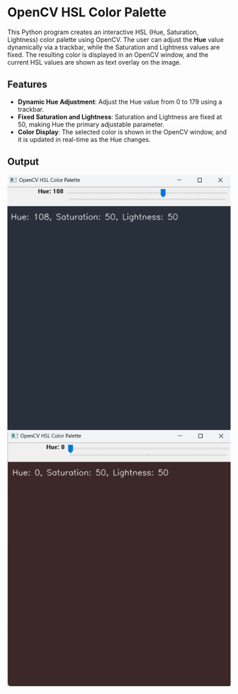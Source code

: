 # OpenCV HSL Color Palette

This Python program creates an interactive HSL (Hue, Saturation, Lightness) color palette using OpenCV. The user can adjust the **Hue** value dynamically via a trackbar, while the Saturation and Lightness values are fixed. The resulting color is displayed in an OpenCV window, and the current HSL values are shown as text overlay on the image.

## Features

- **Dynamic Hue Adjustment**: Adjust the Hue value from 0 to 179 using a trackbar.
- **Fixed Saturation and Lightness**: Saturation and Lightness are fixed at 50, making Hue the primary adjustable parameter.
- **Color Display**: The selected color is shown in the OpenCV window, and it is updated in real-time as the Hue changes.

## Output
![Color Palette Example](output_1.png)
![Color Palette Example](output_2.png)

